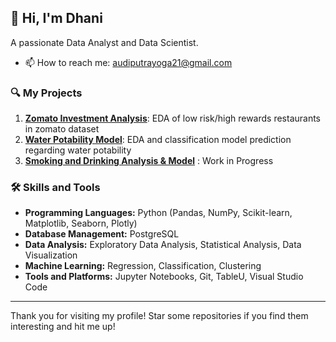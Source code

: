 ## 👋 Hi, I'm Dhani

A passionate Data Analyst and Data Scientist.

- 📫 How to reach me: audiputrayoga21@gmail.com
### 🔍 My Projects

1. [**Zomato Investment Analysis**](https://github.com/achmaddhani/zomato-investment-analysis): EDA of low risk/high rewards restaurants in zomato dataset
2. [**Water Potability Model**](https://github.com/achmaddhani/water-potability-model): EDA and classification model prediction regarding water potability
3. [**Smoking and Drinking Analysis & Model**](https://github.com/achmaddhani/smoking-drinking-classification-analysis) : Work in Progress

### 🛠️ Skills and Tools

- **Programming Languages:** Python (Pandas, NumPy, Scikit-learn, Matplotlib, Seaborn, Plotly)
- **Database Management:** PostgreSQL
- **Data Analysis:** Exploratory Data Analysis, Statistical Analysis, Data Visualization
- **Machine Learning:** Regression, Classification, Clustering
- **Tools and Platforms:** Jupyter Notebooks, Git, TableU, Visual Studio Code

---

Thank you for visiting my profile! Star some repositories if you find them interesting and hit me up!

